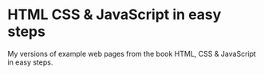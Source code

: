 # HTML CSS & JavaScript in easy steps
My versions of example web pages from the book HTML, CSS & JavaScript in easy steps.
